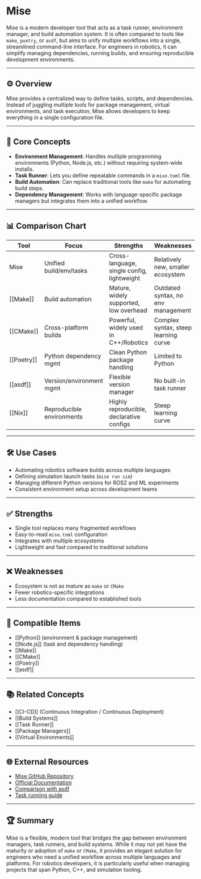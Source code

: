 # Mise

Mise is a modern developer tool that acts as a task runner, environment manager, and build automation system. It is often compared to tools like `make`, `poetry`, or `asdf`, but aims to unify multiple workflows into a single, streamlined command-line interface. For engineers in robotics, it can simplify managing dependencies, running builds, and ensuring reproducible development environments.

---

## ⚙️ Overview

Mise provides a centralized way to define tasks, scripts, and dependencies. Instead of juggling multiple tools for package management, virtual environments, and task execution, Mise allows developers to keep everything in a single configuration file.

---

## 🧠 Core Concepts

- **Environment Management**: Handles multiple programming environments (Python, Node.js, etc.) without requiring system-wide installs.
- **Task Runner**: Lets you define repeatable commands in a `mise.toml` file.
- **Build Automation**: Can replace traditional tools like `make` for automating build steps.
- **Dependency Management**: Works with language-specific package managers but integrates them into a unified workflow.

---

## 📊 Comparison Chart

| Tool       | Focus                     | Strengths                                   | Weaknesses                         |
|------------|---------------------------|---------------------------------------------|-------------------------------------|
| Mise       | Unified build/env/tasks   | Cross-language, single config, lightweight  | Relatively new, smaller ecosystem   |
| [[Make]]   | Build automation          | Mature, widely supported, low overhead      | Outdated syntax, no env management  |
| [[CMake]]  | Cross-platform builds     | Powerful, widely used in C++/Robotics       | Complex syntax, steep learning curve|
| [[Poetry]] | Python dependency mgmt    | Clean Python package handling               | Limited to Python                   |
| [[asdf]]   | Version/environment mgmt  | Flexible version manager                    | No built-in task runner             |
| [[Nix]]    | Reproducible environments | Highly reproducible, declarative configs    | Steep learning curve                |

---

## 🛠️ Use Cases

- Automating robotics software builds across multiple languages
- Defining simulation launch tasks (`mise run sim`)
- Managing different Python versions for ROS2 and ML experiments
- Consistent environment setup across development teams

---

## ✅ Strengths

- Single tool replaces many fragmented workflows
- Easy-to-read `mise.toml` configuration
- Integrates with multiple ecosystems
- Lightweight and fast compared to traditional solutions

---

## ❌ Weaknesses

- Ecosystem is not as mature as `make` or `CMake`
- Fewer robotics-specific integrations
- Less documentation compared to established tools

---

## 🔧 Compatible Items

- [[Python]] (environment & package management)
- [[Node.js]] (task and dependency handling)
- [[Make]]
- [[CMake]]
- [[Poetry]]
- [[asdf]]

---

## 📚 Related Concepts

- [[CI-CD]] (Continuous Integration / Continuous Deployment)
- [[Build Systems]]
- [[Task Runner]]
- [[Package Managers]]
- [[Virtual Environments]]

---

## 🌐 External Resources

- [Mise GitHub Repository](https://github.com/jdx/mise)
- [Official Documentation](https://mise.jdx.dev)
- [Comparison with asdf](https://mise.jdx.dev/asdf)
- [Task running guide](https://mise.jdx.dev/tasks)

---

## 🏆 Summary

Mise is a flexible, modern tool that bridges the gap between environment managers, task runners, and build systems. While it may not yet have the maturity or adoption of `make` or `CMake`, it provides an elegant solution for engineers who need a unified workflow across multiple languages and platforms. For robotics developers, it is particularly useful when managing projects that span Python, C++, and simulation tooling.
